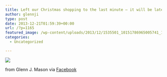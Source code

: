 ```yaml
---
title: Left our Christmas shopping to the last minute – it will be late, folks. Lunch in Newtown.
author: glennji
type: post
date: 2013-12-21T01:59:39+00:00
url: /?p=1165
featured_image: /wp-content/uploads/2013/12/1535501_10151786965005741_1586945074_n.jpg
categories:
  - Uncategorized

---
```

<div>
  <img src='/wp-content/uploads/2013/12/1535501_10151786965005741_1586945074_n.jpg' style='max-width:600px;' /></p> 
  
  <div>
    from Glenn J. Mason via <a href="https://www.facebook.com/photo.php?fbid=10151786965005741&#038;set=a.10150907445480741.408542.551785740&#038;type=1">Facebook</a>
  </div>
</div>
